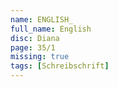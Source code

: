 ```yaml
---
name: ENGLISH_
full_name: English
disc: Diana
page: 35/1
missing: true
tags: [Schreibschrift]
---
```

